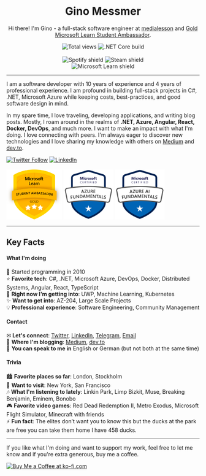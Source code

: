 
<h1 align="center">Gino Messmer</h1>
<p align="center">Hi there! I'm Gino - a full-stack software engineer at <a href="https://www.media-lesson.com/">medialesson</a> and <a href="https://studentambassadors.microsoft.com/en-US/profile/100985">Gold Microsoft Learn Student Ambassador</a>.</p>
<p align="center">
  <img src="https://ginomessmer-readme.azurewebsites.net/api/shields/hits?code=kcGyVPt0yNREOnxuOv0/2paiVOKfzw/gc/aJT6mD6mT3RLb83yGa4Q==" alt="Total views"> 
  <img src="https://github.com/ginomessmer/ginomessmer/workflows/.NET%20Core/badge.svg" alt=".NET Core build"> 
  <br><br>
  
  <img src="https://ginomessmerreadme.blob.core.windows.net/shields/spotify.svg" alt="Spotify shield">
  <img src="https://ginomessmerreadme.blob.core.windows.net/shields/steam.svg" alt="Steam shield">
  <br>
  
  <img src="https://ginomessmerreadme.blob.core.windows.net/shields/ms_learn.svg" alt="Microsoft Learn shield">
</p>

---

I am a software developer with 10 years of experience and 4 years of professional experience. I am profound in building full-stack projects in C#, .NET, Microsoft Azure while keeping costs, best-practices, and good software design in mind.

In my spare time, I love traveling, developing applications, and writing blog posts. Mostly, I roam around in the realms of **.NET, Azure, Angular, React, Docker, DevOps**, and much more. I want to make an impact with what I'm doing. I love connecting with peers. I'm always eager to discover new technologies and I love sharing my knowledge with others  on [Medium](https://medium.com/@ginomessmer) and [dev.to](https://dev.to/ginomessmer).

[![Twitter Follow](https://img.shields.io/twitter/follow/ginomessmer?style=social)](https://twitter.com/ginomessmer)
[![LinkedIn](https://img.shields.io/badge/LinkedIn--blue?logo=linkedin&style=social)](https://www.linkedin.com/in/ginomessmer/)
<br><br>
<a href="https://studentambassadors.microsoft.com/en-US/profile/100985"><img src="assets/badges/mlsa_gold.png" height="130px" width="auto" alt="Microsoft Learn Student Ambassador badge" /></a>
<a href="https://www.youracclaim.com/badges/9c3bae1f-506c-4c1d-821a-5c1f4a6eed9f"><img src="assets/badges/microsoft-certified-azure-fundamentals.png" height="130px" width="auto" alt="Microsoft Azure Fundamentals (AZ-900) Certification badge" /></a>
<a href="https://www.youracclaim.com/badges/4f87848c-658d-4494-9bb8-7d984f46588c"><img src="assets/badges/microsoft-certified-azure-fundamentals-ai.png" height="130px" width="auto" alt="Microsoft Azure AI Fundamentals (AZ-900) Certification badge" /></a>

---

## Key Facts
#### What I'm doing
💫 Started programming in 2010  
⭐ **Favorite tech**: C#, .NET, Microsoft Azure, DevOps, Docker, Distributed Systems, Angular, React, TypeScript   
🌟 **Right now I'm getting into**: UWP, Machine Learning, Kubernetes  
✨ **Want to get into**: AZ-204, Large Scale Projects  
💡 **Professional experience**: Software Engineering, Community Management

#### Contact
✉ **Let's connect**: [Twitter](https://twitter.com/ginomessmer), [LinkedIn](https://www.linkedin.com/in/ginomessmer/), [Telegram](https://t.me/ginomessmer), [Email](mailto:gino@messmerized.de)  
📝 **Where I'm blogging**: [Medium](https://medium.com/@ginomessmer), [dev.to](https://dev.to/ginomessmer)  
🍻 **You can speak to me in** English or German (but not both at the same time)

#### Trivia
🏙 **Favorite places so far**: London, Stockholm  
🌆 **Want to visit**: New York, San Francisco  
🎶 **What I'm listening to lately**: Linkin Park, Limp Bizkit, Muse, Breaking Benjamin, Eminem, Bonobo  
🎮 **Favorite video games**: Red Dead Redemption II, Metro Exodus, Microsoft Flight Simulator, Minecraft with friends  
⚡ **Fun fact**: The elites don’t want you to know this but the ducks at the park are free you can take them home I have 458 ducks.

---

If you like what I'm doing and want to support my work, feel free to let me know and if you're extra generous, buy me a coffee.

<a href='https://ko-fi.com/P5P72WHKK' target='_blank'><img height='36' style='border:0px;height:36px;' src='https://cdn.ko-fi.com/cdn/kofi3.png?v=2' border='0' alt='Buy Me a Coffee at ko-fi.com' /></a>

<!--
**ginomessmer/ginomessmer** is a ✨ _special_ ✨ repository because its `README.md` (this file) appears on your GitHub profile.

Here are some ideas to get you started:

- 🔭 I’m currently working on ...
- 🌱 I’m currently learning ...
- 👯 I’m looking to collaborate on ...
- 🤔 I’m looking for help with ...
- 💬 Ask me about ...
- 📫 How to reach me: ...
- 😄 Pronouns: ...
- ⚡ Fun fact: ...
-->
